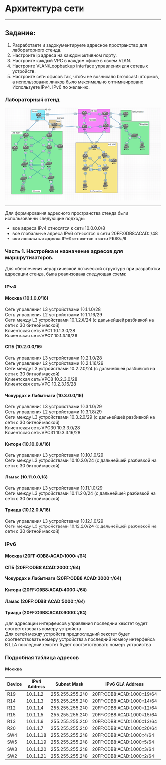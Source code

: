# Архитектура сети  
______  
## Задание:
1. Разработаете и задокументируете адресное пространство для лабораторного стенда.  
2. Настроите ip адреса на каждом активном порту.  
3. Настроите каждый VPC в каждом офисе в своем VLAN.
4. Настроите VLAN/Loopbackup interface управления для сетевых устройств.  
5. Настроите сети офисов так, чтобы не возникало broadcast штормов, а использование линков было максимально оптимизировано
Используете IPv4. IPv6 по желанию.  
### Лабораторный стенд
  ![scheme](https://github.com/Alnor23/OTUS_NETWORK/blob/main/labs/lab4_netarch/screenshorts/main_scheme.png)
______
  Для формирования адресного пространства стенда были использованны следующие подходы:
   - все адреса IPv4 относятся к сети 10.0.0.0/8
   - все глобальные адреса IPv6 относятся к сети 20FF:ODB8:ACAD::/48
   - все локальные адреса IPv6 относятся к сети FE80::/8
  
### Часть 1. Настройка и назначение адресов для маршрутизаторов.
Для обеспечения иерархической логической структуры при разработки адресации стенда, была реализована следующая схема:
### IPv4
  #### Москва  (10.1.0.0/16)  
  Сеть управления L3 устройствами 10.1.1.0/28   
  Сеть управления L2 устройствами 10.1.1.16/29   
  Сети между L3 устройствами 10.1.2.0/24 (c дальнейшей разбивкой на сети с 30 битной маской)   
  Клиентская сеть VPC1 10.1.3.0/28    
  Клиентская сеть VPC7 10.1.3.16/28    
  #### СПБ (10.2.0.0/16)  
  Сеть управления L3 устройствами 10.2.1.0/28   
  Сеть управления L2 устройствами 10.2.1.16/29   
  Сети между L3 устройствами 10.2.2.0/24 (c дальнейшей разбивкой на сети с 30 битной маской)  
  Клиентская сеть VPC8 10.2.3.0/28   
  Клиентская сеть VPC 10.2.3.16/28   
  #### Чокурдах  и Лабытнаги (10.3.0.0/16)  
  Сеть управления L3 устройствами 10.3.1.0/29   
  Сеть управления L2 устройствами 10.3.1.8/29  
  Сети между L3 устройствами  10.3.2.0/29 (c дальнейшей разбивкой на сети с 30 битной маской)   
  Клиентская сеть VPC30  10.3.3.0/28  
  Клиентская сеть VPC31  10.3.3.16/28   
  #### Киторн  (10.10.0.0/16)  
  Сеть управления L3 устройствами  10.10.1.0/29   
  Сети между L3 устройствами  10.10.2.0/24 (c дальнейшей разбивкой на сети с 30 битной маской)    
  #### Ламас  (10.11.0.0/16)  
  Сеть управления L3 устройствами  10.11.1.0/29    
  Сети между L3 устройствами  10.11.2.0/24 (c дальнейшей разбивкой на сети с 30 битной маской)  
  #### Триада  (10.12.0.0/16)  
  Сеть управления L3 устройствами 10.12.1.0/29  
  Сети между L3 устройствами  10.12.2.0/24 (c дальнейшей разбивкой на сети с 30 битной маской)  
### IPv6  
  #### Москва (20FF:ODB8:ACAD:1000::/64)  
  #### СПБ (20FF:ODB8:ACAD:2000::/64)  
  #### Чокурдах  и Лабытнаги (20FF:ODB8:ACAD:3000::/64)  
  #### Киторн (20FF:ODB8:ACAD:4000::/64)    
  #### Ламас (20FF:ODB8:ACAD:5000::/64)    
  #### Триада (20FF:ODB8:ACAD:6000::/64)   
  Для адресации интерфейсов управления последний хекстет будет соответствовать номеру устройста  
  Для сетей между устройств предпоследний хекстет будет соответствовать номеру устройства а последний номеру интерфейса  
  В LLA последний хекстет будет соответствовать номеру устройства  
### Подробная таблица адресов   
#### Москва  
Device | IPv4 Address  | Subnet Mask    | IPv6 GLA Address         | IPv6 GLA Address
-------|---------------|----------------|--------------------------|-----------------
R19    |    10.1.1.2   |255.255.255.240 |20FF:ODB8:ACAD:1000::19/64|FE80::19/8
R14    |    10.1.1.3   |255.255.255.240 |20FF:ODB8:ACAD:1000::14/64|FE80::14/8   
R12    |    10.1.1.4   |255.255.255.240 |20FF:ODB8:ACAD:1000::12/64|FE80::12/8     
R15    |    10.1.1.5   |255.255.255.240 |20FF:ODB8:ACAD:1000::15/64|FE80::15/8 
R13    |    10.1.1.6   |255.255.255.240 |20FF:ODB8:ACAD:1000::13/64|FE80::13/8 
R20    |    10.1.1.7   |255.255.255.240 |20FF:ODB8:ACAD:1000::20/64|FE80::20/8 
SW4    |    10.1.1.18  |255.255.255.248 |20FF:ODB8:ACAD:1000::4/64 |FE80::4/8 
SW5    |    10.1.1.19  |255.255.255.248 |20FF:ODB8:ACAD:1000::5/64 |FE80::5/8 
SW3    |    10.1.1.20  |255.255.255.248 |20FF:ODB8:ACAD:1000::3/64 |FE80::3/8 
SW2    |    10.1.1.21  |255.255.255.248 |20FF:ODB8:ACAD:1000::2/64 |FE80::2/8 


